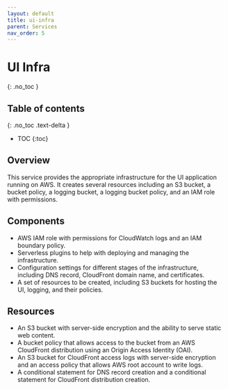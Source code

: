 ```yaml
---
layout: default
title: ui-infra
parent: Services
nav_order: 5
---
```


# UI Infra
{: .no_toc }

## Table of contents
{: .no_toc .text-delta }

- TOC
{:toc}

## Overview
This service provides the appropriate infrastructure for the UI application running on AWS. It creates several resources including an S3 bucket, a bucket policy, a logging bucket, a logging bucket policy, and an IAM role with permissions.


## Components

- AWS IAM role with permissions for CloudWatch logs and an IAM boundary policy.
- Serverless plugins to help with deploying and managing the infrastructure.
- Configuration settings for different stages of the infrastructure, including DNS record, CloudFront domain name, and certificates.
- A set of resources to be created, including S3 buckets for hosting the UI, logging, and their policies.

## Resources

- An S3 bucket with server-side encryption and the ability to serve static web content.
- A bucket policy that allows access to the bucket from an AWS CloudFront distribution using an Origin Access Identity (OAI).
- An S3 bucket for CloudFront access logs with server-side encryption and an access policy that allows AWS root account to write logs.
- A conditional statement for DNS record creation and a conditional statement for CloudFront distribution creation.
